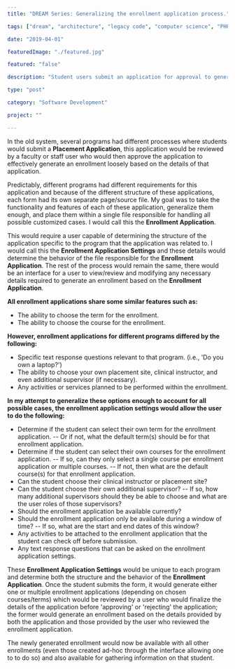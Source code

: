 ```yaml
---
title: "DREAM Series: Generalizing the enrollment application process."

tags: ["dream", "architecture", "legacy code", "computer science", "PHP", "MySQL", "jQuery", "LAMP"]

date: "2019-04-01"

featuredImage: "./featured.jpg"

featured: "false"

description: "Student users submit an application for approval to generate their enrollments but each program has their own specific structure for this application? I determine the ideal way to generalize this process, allowing each program to create and change their enrollment application with the constant shifting requirements."

type: "post"

category: "Software Development"

project: ""

---
```


In the old system, several programs had different processes where students would submit a **Placement Application**, this application would be reviewed by a faculty or staff user who would then approve the application to effectively generate an enrollment loosely based on the details of that application.

Predictably, different programs had different requirements for this application and because of the different structure of these applications, each form had its own separate page/source file. My goal was to take the functionality and features of each of these application, generalize them enough, and place them within a single file responsible for handling all possible customized cases. I would call this the **Enrollment Application**.

This would require a user capable of determining the structure of the application specific to the program that the application was related to. I would call this the **Enrollment Application Settings** and these details would determine the behavior of the file responsible for the **Enrollment Application**. The rest of the process would remain the same, there would be an interface for a user to view/review and modifying any necessary details required to generate an enrollment based on the **Enrollment Application**.

**All enrollment applications share some similar features such as:**

- The ability to choose the term for the enrollment.
- The ability to choose the course for the enrollment.

**However, enrollment applications for different programs differed by the following:**

- Specific text response questions relevant to that program. (i.e., 'Do you own a laptop?')
- The ability to choose your own placement site, clinical instructor, and even additional supervisor (if necessary).
- Any activities or services planned to be performed within the enrollment.

**In my attempt to generalize these options enough to account for all possible cases, the enrollment application settings would allow the user to do the following:**

- Determine if the student can select their own term for the enrollment application.
-- Or if not, what the default term(s) should be for that enrollment application.
- Determine if the student can select their own courses for the enrollment application.
-- If so, can they only select a single course per enrollment application or multiple courses.
-- If not, then what are the default course(s) for that enrollment application.
- Can the student choose their clinical instructor or placement site?
- Can the student choose their own additional supervisor?
-- If so, how many additional supervisors should they be able to choose and what are the user roles of those supervisors?
- Should the enrollment application be available currently?
- Should the enrollment application only be available during a window of time?
-- If so, what are the start and end dates of this window?
 - Any activities to be attached to the enrollment application that the student can check off before submission.
 - Any text response questions that can be asked on the enrollment application settings.

These **Enrollment Application Settings** would be unique to each program and determine both the structure and the behavior of the **Enrollment Application**. Once the student submits the form, it would generate either one or multiple enrollment applications (depending on chosen courses/terms) which would be reviewed by a user who would finalize the details of the application before 'approving' or 'rejecting' the application; the former would generate an enrollment based on the details provided by both the application and those provided by the user who reviewed the enrollment application.

The newly generated enrollment would now be available with all other enrollments (even those created ad-hoc through the interface allowing one to to do so) and also available for gathering information on that student.


